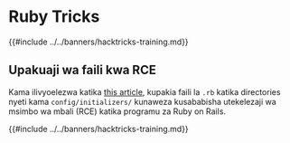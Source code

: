 # Ruby Tricks

{{#include ../../banners/hacktricks-training.md}}

## Upakuaji wa faili kwa RCE

Kama ilivyoelezwa katika [this article](https://www.offsec.com/blog/cve-2024-46986/), kupakia faili la `.rb` katika directories nyeti kama `config/initializers/` kunaweza kusababisha utekelezaji wa msimbo wa mbali (RCE) katika programu za Ruby on Rails.

{{#include ../../banners/hacktricks-training.md}}
